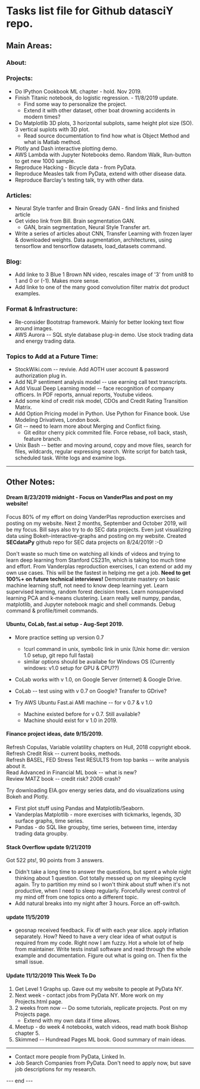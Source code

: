 # Tasks list file for Github datasciY repo.  

## Main Areas:  

### About:  

### Projects:  
 * Do IPython Cookbook ML chapter - hold.  Nov 2019.  
 * Finish Titanic notebook, do logistic regression. - 11/8/2019 update.  
   - Find some way to personalize the project.  
   - Extend it with other dataset, other boat drowning accidents in modern times?  
 * Do Matplotlib 3D plots, 3 horizontal subplots, same height plot size (SO). 3 vertical suplots with 3D plot.
   - Read source documentation to find how what is Object Method and what is Matlab method.  
 * Plotly and Dash interactive plotting demo.  
 * AWS Lambda with Jupyter Notebooks demo.  Random Walk, Run-button to get new 1000 sample.  
 * Reproduce Hacking - Bicycle data - from PyData.  
 * Reproduce Measles talk from PyData, extend with other disease data.  
 * Reproduce Barclay's testing talk, try with other data.  

### Articles:  
 - Neural Style tranfer and Brain Gready GAN - find links and finished article  
 - Get video link from Bill.  Brain segmentation GAN.  
    * GAN, brain segmentation, Neural Style Transfer art.  
  - Write a series of articles about CNN, Transfer Learning with frozen layer & downloaded weights.  Data augmentation, architectures, using tensorflow and tensorflow datasets, load_datasets command.  
  
### Blog:  
 * Add linke to 3 Blue 1 Brown NN video, rescales image of '3' from unit8 to 1 and 0 or (-1).  Makes more sense.  
 * Add linke to one of the many good convolution filter matrix dot product examples.  

### Format & Infrastructure:  

 * Re-consider Bootstrap framework.  Mainly for better looking text flow around images.  
 * AWS Aurora -- SQL style database plug-in demo.  Use stock trading data and energy trading data.  
 
### Topics to Add at a Future Time:   
 
 * StockWiki.com -- revivie.  Add AOTH user account & password authorization plug in.  
 * Add NLP sentiment analysis model -- use earning call text transcripts.  
 * Add Visual Deep Learning model -- face recognition of company officers.  In PDF reports, annual reports, Youtube videos.  
 * Add some kind of credit risk model, CDOs and Credit Rating Transition Matrix.  
 * Add Option Pricing model in Python.  Use Python for Finance book.  Use Modeling Drivatives, London book.  
 * Git -- need to learn more about Merging and Conflict fixing.  
    - Git editor cherry pick commited file.  Force rebase, roll back, stash, feature branch.  
 * Unix Bash -- better and moving around, copy and move files, search for files, wildcards, regular expressing search.  Write script for batch task, scheduled task.  Write logs and examine logs.     

-----------------------------------       
## Other Notes:  

#### Dream 8/23/2019 midnight - Focus on VanderPlas and post on my website!  

Focus 80% of my effort on doing VanderPlas reproduction exercises and posting on my website.  Next 2 months, September and October 2019, will be my focus.  Bill says also try to do SEC data projects.  Even just visualizing data using Bokeh-interactive-graphs and posting on my website.  Created **SECdataPy** github repo for SEC data projects on 8/24/2019!  :-D    

Don't waste so much time on watching all kinds of videos and trying to learn deep learning from Stanford CS231n, which is taking too much time and effort.  From Vanderplas reproduction exercises, I can extend or add my own use cases.  This will be the fastest in helping me get a job. **Need to get 100%+ on future technical interviews!**  Demonstrate mastery on basic machine learning stuff, not need to know deep learning yet.  Learn supervised learning, random forest decision trees.  Learn nonsupervised learning PCA and k-means clustering.  Learn really well numpy, pandas, matplotlib, and Jupyter notebook magic and shell commands. Debug command & profile/timeit commands.  


#### Ubuntu, CoLab, fast.ai setup - Aug-Sept 2019.  
 * More practice setting up version 0.7
    -  !curl command in unix, symbolic link in unix
       (Unix home dir: version 1.0 setup, git repo full fastai)
    -  similar options should be availabe for Windows OS
       (Currently windows: v1.0 setup for GPU & CPU??)
       
* CoLab works with v 1.0, on Google Server (internet) & Google Drive.
* CoLab -- test using with v 0.7 on Google?  Transfer to GDrive?
* Try AWS Ubuntu Fast.ai AMI machine -- for v 0.7 & v 1.0  
   * Machine existed before for v 0.7.  Still available?
   * Machine should exist for v 1.0 in 2019.      
 
#### Finance project ideas, date 9/15/2019.  
 
Refresh Copulas, Variable volatility chapters on Hull, 2018 copyright ebook.  
Refresh Credit Risk -- current books, methods.  
Refresh BASEL, FED Stress Test RESULTS from top banks -- write analysis about it.  
Read Advanced in Financial ML book -- what is new?  
Review MATZ book -- credit risk?  2008 crash?  

Try downloading EIA.gov energy series data, and do visualizations using Bokeh and Plotly.  
  * First plot stuff using Pandas and Matplotlib/Seaborn.  
  * Vanderplas Matplotlib - more exercises with tickmarks, legends, 3D surface graphs, time series.
  * Pandas - do SQL like groupby, time series, between time, interday trading data groupby.  
 
 #### Stack Overflow update 9/21/2019  
 
 Got 522 pts!, 90 points from 3 answers.  
  * Didn't take a long time to answer the questions, but spent a whole night thinking about 1 question.  Got totally messed up on my sleeping cycle again.  Try to partition my mind so I won't think about stuff when it's not productive, when I need to sleep regularly.  Forcefully wrest control of my mind off from one topics onto a different topic.    
  * Add natural breaks into my night after 3 hours.  Force an off-switch.  
 
 
 ####  update 11/5/2019   
  * geosnap received feedback.  Fix df with each year slice.  apply inflation separately.  How?  Need to have a very clear idea of what output is required from my code.  Right now I am fuzzy.  Hot a whole lot of help from maintainer.  Write tests install software and read through the whole example and documentation.  Figure out what is going on.  Then fix the small issue.  
  
#### Update 11/12/2019 This Week To Do  

 1. Get Level 1 Graphs up.  Gave out my website to people at PyData NY.  
 1. Next week - contact jobs from PyData NY.  More work on my Projects.html page.  
 1. 2 weeks from now -- Do some tutorials, replicate projects.  Post on my Projects page.  
    - Extend with my own data if time allows.  
 1. Meetup - do week 4 notebooks, watch videos, read math book Bishop chapter 5.  
 1. Skimmed -- Hundread Pages ML book.  Good summary of main ideas.
---------  
 * Contact more people from PyData, Linked In.  
 * Job Search Companies from PyData.  Don't need to apply now, but save job descriptions for my research.  

--- end ---  
